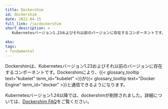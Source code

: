 ```yaml
---
title: Dockershim
id: dockershim
date: 2022-04-15
full_link: /ja/dockershim
short_description: >
   Kubernetesバージョン1.23およびそれ以前のバージョンに存在するコンポーネントです。DockershimによりKubernetes EngineのコンポーネントがDocker Engineと通信できるようになります。

aka:
tags:
- fundamental
---
```

Dockershimは、Kubernetesバージョン1.23およびそれ以前のバージョンに存在するコンポーネントです。Dockershimにより、{{< glossary_tooltip text="kubelet" term_id="kubelet" >}}が{{< glossary_tooltip text="Docker Engine" term_id="docker" >}}と通信できるようになります。
<!--more-->

Kubernetesバージョン1.24以降では、dockershimが削除されました。詳細については、[Dockershim FAQ](/dockershim)をご覧ください。
